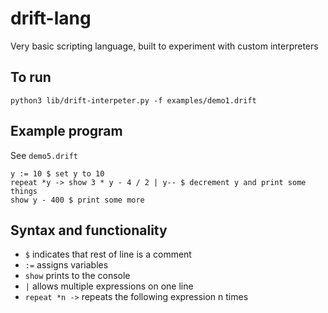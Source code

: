 # drift-lang

Very basic scripting language, built to experiment with custom interpreters

## To run

```
python3 lib/drift-interpeter.py -f examples/demo1.drift
```

## Example program

See `demo5.drift`

```
y := 10 $ set y to 10
repeat *y -> show 3 * y - 4 / 2 | y-- $ decrement y and print some things
show y - 400 $ print some more
```

## Syntax and functionality

- `$` indicates that rest of line is a comment
- `:=` assigns variables
- `show` prints to the console
- `|` allows multiple expressions on one line
- `repeat *n ->` repeats the following expression n times
